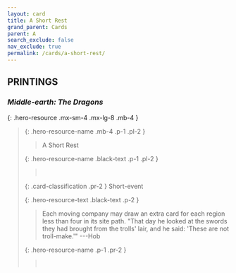 ```yaml
---
layout: card
title: A Short Rest
grand_parent: Cards
parent: A
search_exclude: false
nav_exclude: true
permalink: /cards/a-short-rest/
---
```


## PRINTINGS


### _Middle-earth: The Dragons_

{: .hero-resource .mx-sm-4 .mx-lg-8 .mb-4 }
> {: .hero-resource-name .mb-4 .p-1 .pl-2 }
> > <div class="card-mp"></div>
> > <div class="card-name">A Short Rest</div>
>
> {: .hero-resource-name .black-text .p-1 .pl-2 }
> > &nbsp;
>
> {: .card-classification .pr-2 }
> Short-event
>
> {: .hero-resource-text .black-text .p-2 }
> > Each moving company may draw an extra card for each region less than four in its site path.  "That day he looked at the swords they had brought from the trolls' lair, and he said: 'These are not troll-make.'" ---Hob 
> 
> {: .hero-resource-name .p-1 .pr-2 }
> > <div class="card-shield"></div>
> > <div class="card-corruption">&nbsp;</div>
